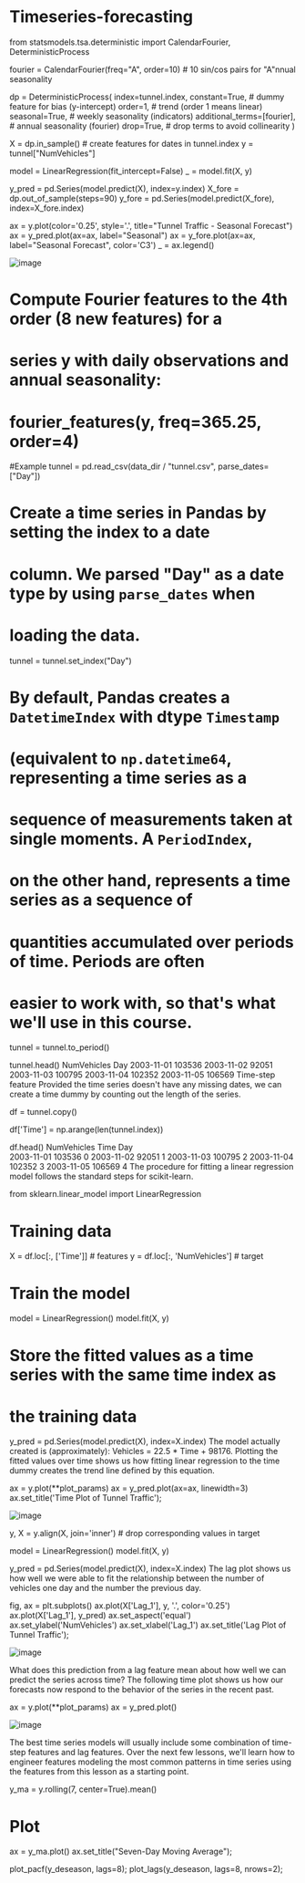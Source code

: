 # Timeseries-forecasting
    
from statsmodels.tsa.deterministic import CalendarFourier, DeterministicProcess

fourier = CalendarFourier(freq="A", order=10)  # 10 sin/cos pairs for "A"nnual seasonality

dp = DeterministicProcess(
    index=tunnel.index,
    constant=True,               # dummy feature for bias (y-intercept)
    order=1,                     # trend (order 1 means linear)
    seasonal=True,               # weekly seasonality (indicators)
    additional_terms=[fourier],  # annual seasonality (fourier)
    drop=True,                   # drop terms to avoid collinearity
)

X = dp.in_sample()  # create features for dates in tunnel.index
y = tunnel["NumVehicles"]

model = LinearRegression(fit_intercept=False)
_ = model.fit(X, y)

y_pred = pd.Series(model.predict(X), index=y.index)
X_fore = dp.out_of_sample(steps=90)
y_fore = pd.Series(model.predict(X_fore), index=X_fore.index)

ax = y.plot(color='0.25', style='.', title="Tunnel Traffic - Seasonal Forecast")
ax = y_pred.plot(ax=ax, label="Seasonal")
ax = y_fore.plot(ax=ax, label="Seasonal Forecast", color='C3')
_ = ax.legend()

![image](https://user-images.githubusercontent.com/113107446/201765684-4b14301f-9e06-4d1e-9398-d94387a45aa9.png)



# Compute Fourier features to the 4th order (8 new features) for a
# series y with daily observations and annual seasonality:
#
# fourier_features(y, freq=365.25, order=4)

#Example
tunnel = pd.read_csv(data_dir / "tunnel.csv", parse_dates=["Day"])

# Create a time series in Pandas by setting the index to a date
# column. We parsed "Day" as a date type by using `parse_dates` when
# loading the data.
tunnel = tunnel.set_index("Day")

# By default, Pandas creates a `DatetimeIndex` with dtype `Timestamp`
# (equivalent to `np.datetime64`, representing a time series as a
# sequence of measurements taken at single moments. A `PeriodIndex`,
# on the other hand, represents a time series as a sequence of
# quantities accumulated over periods of time. Periods are often
# easier to work with, so that's what we'll use in this course.
tunnel = tunnel.to_period()

tunnel.head()
NumVehicles
Day	
2003-11-01	103536
2003-11-02	92051
2003-11-03	100795
2003-11-04	102352
2003-11-05	106569
Time-step feature
Provided the time series doesn't have any missing dates, we can create a time dummy by counting out the length of the series.

df = tunnel.copy()

df['Time'] = np.arange(len(tunnel.index))

df.head()
NumVehicles	Time
Day		
2003-11-01	103536	0
2003-11-02	92051	1
2003-11-03	100795	2
2003-11-04	102352	3
2003-11-05	106569	4
The procedure for fitting a linear regression model follows the standard steps for scikit-learn.

from sklearn.linear_model import LinearRegression

# Training data
X = df.loc[:, ['Time']]  # features
y = df.loc[:, 'NumVehicles']  # target

# Train the model
model = LinearRegression()
model.fit(X, y)

# Store the fitted values as a time series with the same time index as
# the training data
y_pred = pd.Series(model.predict(X), index=X.index)
The model actually created is (approximately): Vehicles = 22.5 * Time + 98176. Plotting the fitted values over time shows us how fitting linear regression to the time dummy creates the trend line defined by this equation.

ax = y.plot(**plot_params)
ax = y_pred.plot(ax=ax, linewidth=3)
ax.set_title('Time Plot of Tunnel Traffic');

![image](https://user-images.githubusercontent.com/113107446/201201549-ab31216c-f1a6-4b1f-b90f-5d6841dddb98.png)


y, X = y.align(X, join='inner')  # drop corresponding values in target

model = LinearRegression()
model.fit(X, y)

y_pred = pd.Series(model.predict(X), index=X.index)
The lag plot shows us how well we were able to fit the relationship between the number of vehicles one day and the number the previous day.

fig, ax = plt.subplots()
ax.plot(X['Lag_1'], y, '.', color='0.25')
ax.plot(X['Lag_1'], y_pred)
ax.set_aspect('equal')
ax.set_ylabel('NumVehicles')
ax.set_xlabel('Lag_1')
ax.set_title('Lag Plot of Tunnel Traffic');

![image](https://user-images.githubusercontent.com/113107446/201201834-571263e0-7ab6-4006-b2b0-b9bab7f59f8f.png)

What does this prediction from a lag feature mean about how well we can predict the series across time? The following time plot shows us how our forecasts now respond to the behavior of the series in the recent past.

ax = y.plot(**plot_params)
ax = y_pred.plot()

![image](https://user-images.githubusercontent.com/113107446/201202424-65ecedd8-7932-4809-add6-b8741732e44e.png)


The best time series models will usually include some combination of time-step features and lag features. Over the next few lessons, we'll learn how to engineer features modeling the most common patterns in time series using the features from this lesson as a starting point.


y_ma = y.rolling(7, center=True).mean()
# Plot
ax = y_ma.plot()
ax.set_title("Seven-Day Moving Average");

plot_pacf(y_deseason, lags=8);
plot_lags(y_deseason, lags=8, nrows=2);
